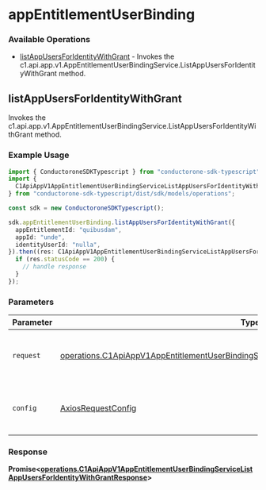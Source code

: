 # appEntitlementUserBinding

### Available Operations

* [listAppUsersForIdentityWithGrant](#listappusersforidentitywithgrant) - Invokes the c1.api.app.v1.AppEntitlementUserBindingService.ListAppUsersForIdentityWithGrant method.

## listAppUsersForIdentityWithGrant

Invokes the c1.api.app.v1.AppEntitlementUserBindingService.ListAppUsersForIdentityWithGrant method.

### Example Usage

```typescript
import { ConductoroneSDKTypescript } from "conductorone-sdk-typescript";
import {
  C1ApiAppV1AppEntitlementUserBindingServiceListAppUsersForIdentityWithGrantResponse,
} from "conductorone-sdk-typescript/dist/sdk/models/operations";

const sdk = new ConductoroneSDKTypescript();

sdk.appEntitlementUserBinding.listAppUsersForIdentityWithGrant({
  appEntitlementId: "quibusdam",
  appId: "unde",
  identityUserId: "nulla",
}).then((res: C1ApiAppV1AppEntitlementUserBindingServiceListAppUsersForIdentityWithGrantResponse) => {
  if (res.statusCode == 200) {
    // handle response
  }
});
```

### Parameters

| Parameter                                                                                                                                                                                                    | Type                                                                                                                                                                                                         | Required                                                                                                                                                                                                     | Description                                                                                                                                                                                                  |
| ------------------------------------------------------------------------------------------------------------------------------------------------------------------------------------------------------------ | ------------------------------------------------------------------------------------------------------------------------------------------------------------------------------------------------------------ | ------------------------------------------------------------------------------------------------------------------------------------------------------------------------------------------------------------ | ------------------------------------------------------------------------------------------------------------------------------------------------------------------------------------------------------------ |
| `request`                                                                                                                                                                                                    | [operations.C1ApiAppV1AppEntitlementUserBindingServiceListAppUsersForIdentityWithGrantRequest](../../models/operations/c1apiappv1appentitlementuserbindingservicelistappusersforidentitywithgrantrequest.md) | :heavy_check_mark:                                                                                                                                                                                           | The request object to use for the request.                                                                                                                                                                   |
| `config`                                                                                                                                                                                                     | [AxiosRequestConfig](https://axios-http.com/docs/req_config)                                                                                                                                                 | :heavy_minus_sign:                                                                                                                                                                                           | Available config options for making requests.                                                                                                                                                                |


### Response

**Promise<[operations.C1ApiAppV1AppEntitlementUserBindingServiceListAppUsersForIdentityWithGrantResponse](../../models/operations/c1apiappv1appentitlementuserbindingservicelistappusersforidentitywithgrantresponse.md)>**

